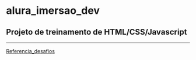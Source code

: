# alura_imersao_dev
 
## Projeto de treinamento de HTML/CSS/Javascript
***

[Referencia_desafios](https://github.com/guilhermeonrails/desafios_da_imerssao/blob/main/README.md)